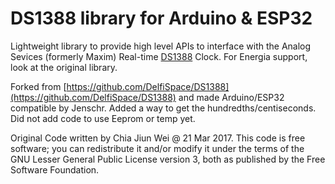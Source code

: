 # DS1388 library for Arduino & ESP32

Lightweight library to provide high level APIs to interface with the Analog Sevices (formerly Maxim) Real-time [DS1388](https://www.analog.com/en/products/ds1388.html) Clock. For Energia support, look at the original library.

Forked from [https://github.com/DelfiSpace/DS1388](https://github.com/DelfiSpace/DS1388) and made Arduino/ESP32 compatible by Jenschr. Added a way to get the hundredths/centiseconds. Did not add code to use Eeprom or temp yet.
 
Original Code written by Chia Jiun Wei @ 21 Mar 2017. This code is free software; you can redistribute it and/or modify it under the terms of the GNU Lesser General Public License version 3, both as published by the Free Software Foundation.